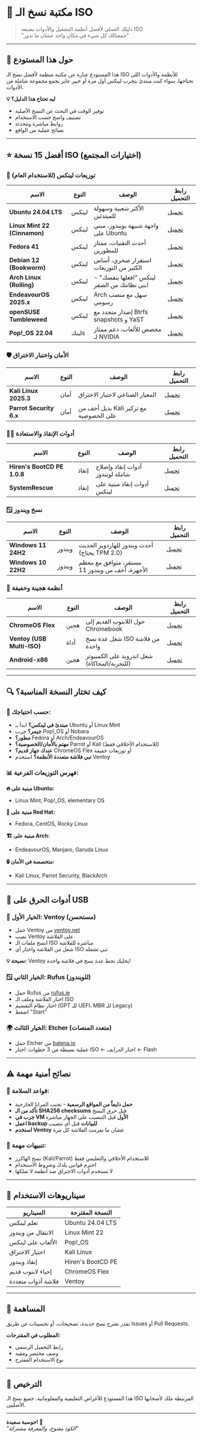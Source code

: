 # 📀 مكتبة نسخ الـ ISO

> دليلك العملي لأفضل أنظمة التشغيل والأدوات بصيغة ISO  
> "جمعنالك كل شيء في مكان واحد عشان ما تدور"

---

## 🚀 حول هذا المستودع

هذا المستودع عبارة عن مكتبة منظمة لأفضل نسخ الـ ISO للأنظمة والأدوات اللي تحتاجها، سواء كنت مبتدئ بتجرب لينكس أول مرة أو خبير عايز يجمع مجموعة شاملة من الأدوات.

**💡 ليه تحتاج هذا الدليل؟**
- توفير الوقت في البحث عن النسخ الأصلية
- تصنيف واضح حسب الاستخدام
- روابط مباشرة ومحدثة
- نصائح عملية من الواقع

---

## ⭐ أفضل 15 نسخة ISO (اختيارات المجتمع)

### 🐧 توزيعات لينكس (للاستخدام العام)

| الاسم | النوع | الوصف | رابط التحميل |
|------|------|--------|---------------|
| **Ubuntu 24.04 LTS** | لينكس | الأكثر شعبية وسهولة للمبتدئين | [تحميل](https://ubuntu.com/download) |
| **Linux Mint 22 (Cinnamon)** | لينكس | واجهة شبيهة بويندوز، مبني على Ubuntu | [تحميل](https://linuxmint.com/download.php) |
| **Fedora 41** | لينكس | أحدث التقنيات، ممتاز للمطورين | [تحميل](https://getfedora.org/) |
| **Debian 12 (Bookworm)** | لينكس | استقرار صخري، أساس الكثير من التوزيعات | [تحميل](https://www.debian.org/distrib/) |
| **Arch Linux (Rolling)** | لينكس | لينكس "افعلها بنفسك" - ابني نظامك من الصفر | [تحميل](https://archlinux.org/download/) |
| **EndeavourOS 2025.x** | لينكس | Arch سهل مع منصب رسومي | [تحميل](https://endeavouros.com/latest-release/) |
| **openSUSE Tumbleweed** | لينكس | إصدار متجدد مع Btrfs snapshots و YaST | [تحميل](https://get.opensuse.org/tumbleweed/) |
| **Pop!_OS 22.04** | لينكs | مخصص للألعاب، دعم ممتاز لـ NVIDIA | [تحميل](https://pop.system76.com/) |

### 🛡️ الأمان واختبار الاختراق

| الاسم | النوع | الوصف | رابط التحميل |
|------|------|--------|---------------|
| **Kali Linux 2025.3** | أمان | المعيار الصناعي لاختبار الاختراق | [تحميل](https://www.kali.org/get-kali/) |
| **Parrot Security 6.x** | أمان | بديل أخف من Kali مع تركيز على الخصوصية | [تحميل](https://parrotsec.org/download/) |

### 👨‍🔧 أدوات الإنقاذ والاستعادة

| الاسم | النوع | الوصف | رابط التحميل |
|------|------|--------|---------------|
| **Hiren's BootCD PE 1.0.8** | إنقاذ | أدوات إنقاذ وإصلاح شاملة لويندوز | [تحميل](https://www.hirensbootcd.org/download/) |
| **SystemRescue** | إنقاذ | أدوات إنقاذ مبنية على لينكس | [تحميل](https://www.system-rescue.org/Download/) |

### 🪟 نسخ ويندوز

| الاسم | النوع | الوصف | رابط التحميل |
|------|------|--------|---------------|
| **Windows 11 24H2** | ويندوز | أحدث ويندوز للهاردوير الحديث (يحتاج TPM 2.0) | [تحميل](https://www.microsoft.com/software-download/windows11) |
| **Windows 10 22H2** | ويندوز | مستقر، متوافق مع معظم الأجهزة، أخف من ويندوز 11 | [تحميل](https://www.microsoft.com/software-download/windows10) |

### 💠 أنظمة هجينة وخفيفة

| الاسم | النوع | الوصف | رابط التحميل |
|------|------|--------|---------------|
| **ChromeOS Flex** | هجين | حول اللابتوب القديم إلى Chromebook | [تحميل](https://chromeenterprise.google/os/chromeosflex/) |
| **Ventoy (USB Multi-ISO)** | أداة | شغل عدة نسخ ISO من فلاشة واحدة | [تحميل](https://www.ventoy.net/en/download.html) |
| **Android-x86** | هجين | شغل اندرويد على الكمبيوتر (للتجربة/المحاكاة) | [تحميل](https://www.android-x86.org/download) |

---

## 🔍 كيف تختار النسخة المناسبة؟

### 🎯 حسب احتياجك:
- **مبتدئ في لينكس؟** ابدأ بـ Ubuntu أو Linux Mint
- **جيمر؟** جرب Pop!_OS أو Nobara
- **مطور؟** Fedora أو Arch/EndeavourOS
- **مهتم بالأمان/الخصوصية؟** Parrot أو Kali (للاستخدام الأخلاقي فقط)
- **عندك جهاز قديم؟** ChromeOS Flex أو توزيعات خفيفة
- **تبي فلاشة متعددة الأنظمة؟** استخدم Ventoy

### 📊 فهرس التوزيعات الفرعية:

**🔥 مبنية على Ubuntu:**
- Linux Mint, Pop!_OS, elementary OS

**🎩 مبنية على Red Hat:**
- Fedora, CentOS, Rocky Linux

**🏗️ مبنية على Arch:**
- EndeavourOS, Manjaro, Garuda Linux

**🔒 متخصصة في الأمان:**
- Kali Linux, Parrot Security, BlackArch

---

## 💽 أدوات الحرق على USB

### 🥇 الخيار الأول: Ventoy (مستحسن)
- حمل Ventoy من [ventoy.net](https://www.ventoy.net/)
- نصب Ventoy على الفلاشة
- انسخ ملفات الـ ISO مباشرة للفلاشة
- شغل من الفلاشة واختار أي ISO تبي تشغله

**💡 نصيحة:** Ventoy يخليك تحط عدة نسخ في فلاشة واحدة!

### 🪟 الخيار الثاني: Rufus (للويندوز)
- حمل Rufus من [rufus.ie](https://rufus.ie/)
- اختار الفلاشة وملف الـ ISO
- اختار نظام التقسيم (GPT للـ UEFI، MBR للـ Legacy)
- اضغط "Start"

### 🌍 الخيار الثالث: Etcher (متعدد المنصات)
- حمل Etcher من [balena.io](https://www.balena.io/etcher/)
- عملية بسيطة من 3 خطوات: اختار ISO ← اختار الدرايف ← Flash

---

## ⚠️ نصائح أمنية مهمة

### 🔐 قواعد السلامة:
- **حمل دايماً من المواقع الرسمية** - تجنب المرايا الخارجية
- **تأكد من الـ SHA256 checksums** قبل حرق النسخ
- **جرب في VM الأول** قبل التنصيب على الجهاز مباشرة
- **اعمل backup للبيانات** قبل أي تنصيب
- **استخدم Ventoy** عشان ما تفرمت الفلاشة كل مرة

### 🚨 تنبيهات مهمة:
- نسخ الهاكرز (Kali/Parrot) للاستخدام الأخلاقي والتعليمي فقط
- احترم قوانين بلدك وشروط الاستخدام
- لا تستخدم أدوات الاختراق ضد أنظمة لا تملكها

---

## 🎯 سيناريوهات الاستخدام

| السيناريو | النسخة المقترحة |
|-----------|------------------|
| تعلم لينكس | Ubuntu 24.04 LTS |
| الانتقال من ويندوز | Linux Mint 22 |
| الألعاب على لينكس | Pop!_OS |
| اختبار الاختراق | Kali Linux |
| إنقاذ ويندوز | Hiren's BootCD PE |
| إحياء لابتوب قديم | ChromeOS Flex |
| فلاشة أدوات متعددة | Ventoy |

---

## 🤝 المساهمة

تقدر تقترح نسخ جديدة، تصحيحات، أو تحسينات عن طريق Issues أو Pull Requests.

**المطلوب في المقترحات:**
- رابط التحميل الرسمي
- وصف مختصر ومفيد
- نوع الاستخدام المقترح

---

## 📜 الترخيص

هذا المستودع للأغراض التعليمية والمعلوماتية. جميع نسخ الـ ISO المرتبطة ملك لأصحابها الأصليين.

---

**حوسبة سعيدة! 🚀**  
*"الكود مفتوح، والمعرفة مشتركة"*
